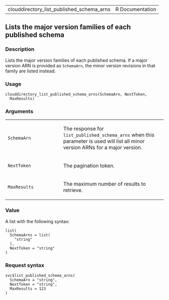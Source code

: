 <table style="width: 100%;">
<tbody>
<tr class="odd">
<td>clouddirectory_list_published_schema_arns</td>
<td style="text-align: right;">R Documentation</td>
</tr>
</tbody>
</table>

## Lists the major version families of each published schema

### Description

Lists the major version families of each published schema. If a major
version ARN is provided as `SchemaArn`, the minor version revisions in
that family are listed instead.

### Usage

    clouddirectory_list_published_schema_arns(SchemaArn, NextToken,
      MaxResults)

### Arguments

<table>
<colgroup>
<col style="width: 35%" />
<col style="width: 65%" />
</colgroup>
<tbody>
<tr class="odd">
<td><code
id="clouddirectory_list_published_schema_arns_:_SchemaArn">SchemaArn</code></td>
<td><p>The response for <code>list_published_schema_arns</code> when
this parameter is used will list all minor version ARNs for a major
version.</p></td>
</tr>
<tr class="even">
<td><code
id="clouddirectory_list_published_schema_arns_:_NextToken">NextToken</code></td>
<td><p>The pagination token.</p></td>
</tr>
<tr class="odd">
<td><code
id="clouddirectory_list_published_schema_arns_:_MaxResults">MaxResults</code></td>
<td><p>The maximum number of results to retrieve.</p></td>
</tr>
</tbody>
</table>

### Value

A list with the following syntax:

    list(
      SchemaArns = list(
        "string"
      ),
      NextToken = "string"
    )

### Request syntax

    svc$list_published_schema_arns(
      SchemaArn = "string",
      NextToken = "string",
      MaxResults = 123
    )
